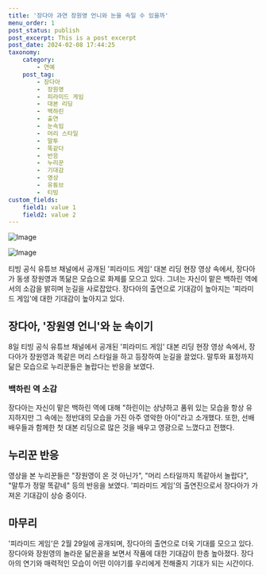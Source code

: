 ```yaml
---
title: '장다아 과연 장원영 언니와 눈을 속일 수 있을까'
menu_order: 1
post_status: publish
post_excerpt: This is a post excerpt
post_date: 2024-02-08 17:44:25
taxonomy:
    category:
        - 연예
    post_tag:
        - 장다아
        -  장원영
        -  피라미드 게임
        -  대본 리딩
        -  백하린
        -  출연
        -  눈속임
        -  머리 스타일
        -  말투
        -  똑같다
        -  반응
        -  누리꾼
        -  기대감
        -  영상
        -  유튜브
        -  티빙
custom_fields:
    field1: value 1
    field2: value 2
---
```


![Image](https://mimgnews.pstatic.net/image/421/2024/02/08/0007343782_001_20240208144903841.jpg?type=w540)

![Image](https://ssl.pstatic.net/mimgnews/image/421/2024/02/08/0007343782_002_20240208144903877.jpg?type=w540)

티빙 공식 유튜브 채널에서 공개된 '피라미드 게임' 대본 리딩 현장 영상 속에서, 장다아가 동생 장원영과 똑닮은 모습으로 화제를 모으고 있다. 그녀는 자신이 맡은 백하린 역에서의 소감을 밝히며 눈길을 사로잡았다. 장다아의 출연으로 기대감이 높아지는 '피라미드 게임'에 대한 기대감이 높아지고 있다.
## 장다아, '장원영 언니'와 눈 속이기
8일 티빙 공식 유튜브 채널에서 공개된 '피라미드 게임' 대본 리딩 현장 영상 속에서, 장다아가 장원영과 똑같은 머리 스타일을 하고 등장하여 눈길을 끌었다. 말투와 표정까지 닮은 모습으로 누리꾼들은 놀랍다는 반응을 보였다.
### 백하린 역 소감
장다아는 자신이 맡은 백하린 역에 대해 "하린이는 상냥하고 품위 있는 모습을 항상 유지하지만 그 속에는 정반대의 모습을 가진 아주 영악한 아이"라고 소개했다. 또한, 선배 배우들과 함께한 첫 대본 리딩으로 많은 것을 배우고 영광으로 느꼈다고 전했다.
## 누리꾼 반응
영상을 본 누리꾼들은 "장원영이 온 것 아닌가", "머리 스타일까지 똑같아서 놀랍다", "말투가 정말 똑같네" 등의 반응을 보였다. '피라미드 게임'의 출연진으로서 장다아가 가져온 기대감이 상승 중이다.
## 마무리
'피라미드 게임'은 2월 29일에 공개되며, 장다아의 출연으로 더욱 기대를 모으고 있다. 장다아와 장원영의 놀라운 닮은꼴을 보면서 작품에 대한 기대감이 한층 높아졌다. 장다아의 연기와 매력적인 모습이 어떤 이야기를 우리에게 전해줄지 기대가 되는 시간이다.

